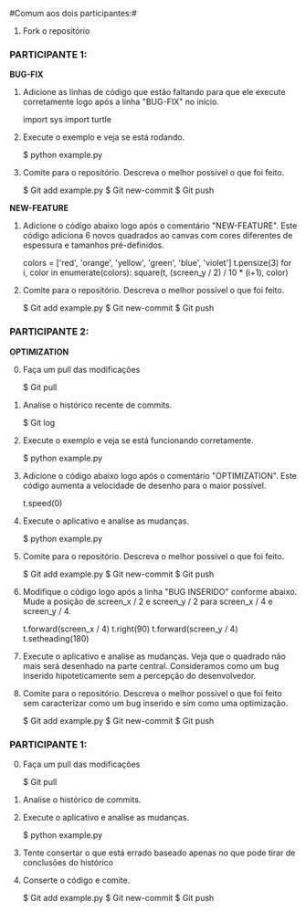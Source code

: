 #Comum aos dois participantes:#

1) Fork o repositório

### PARTICIPANTE 1: ###

**BUG-FIX**

1) Adicione as linhas de código que estão faltando para que ele execute corretamente logo após a linha "BUG-FIX" no início.

    import sys
    import turtle

2) Execute o exemplo e veja se está rodando.

    $ python example.py

3) Comite para o repositório. Descreva o melhor possível o que foi feito. 

    $ Git add example.py
    $ Git new-commit
    $ Git push

**NEW-FEATURE**

1) Adicione o código abaixo logo após o comentário "NEW-FEATURE". Este código adiciona 6 novos quadrados ao canvas com cores diferentes de espessura e tamanhos pré-definidos.  

    colors = ['red', 'orange', 'yellow', 'green', 'blue', 'violet']
    t.pensize(3)
    for i, color in enumerate(colors):
    	square(t, (screen_y / 2) / 10 * (i+1), color)

2) Comite para o repositório. Descreva o melhor possível o que foi feito. 

    $ Git add example.py
    $ Git new-commit
    $ Git push

### PARTICIPANTE 2: ###

**OPTIMIZATION**

0) Faça um pull das modificações
    
    $ Git pull

1) Analise o histórico recente de commits.

	$ Git log

1) Execute o exemplo e veja se está funcionando corretamente. 

    $ python example.py

2) Adicione o código abaixo logo após o comentário "OPTIMIZATION". Este código aumenta a velocidade de desenho para o maior possível.

    t.speed(0)

3) Execute o aplicativo e analise as mudanças.

    $ python example.py 
    
4) Comite para o repositório. Descreva o melhor possível o que foi feito. 
    
    $ Git add example.py
    $ Git new-commit
    $ Git push

5) Modifique o código logo após a linha "BUG INSERIDO" conforme abaixo. Mude a posição de screen_x / 2 e screen_y / 2 para screen_x / 4 e screen_y / 4. 
    
    t.forward(screen_x / 4)
    t.right(90)
    t.forward(screen_y / 4)
    t.setheading(180)

6) Execute o aplicativo e analise as mudanças. Veja que o quadrado não mais será desenhado na parte central. Consideramos como um bug inserido hipoteticamente sem a percepção do desenvolvedor.

7) Comite para o repositório. Descreva o melhor possível o que foi feito sem caracterizar como um bug inserido e sim como uma optimização. 
    
    $ Git add example.py
    $ Git new-commit
    $ Git push

### PARTICIPANTE 1: ###

0) Faça um pull das modificações
    
    $ Git pull

1) Analise o histórico de commits. 

2) Execute o aplicativo e analise as mudanças.

    $ python example.py 

3) Tente consertar o que está errado baseado apenas no que pode tirar de conclusões do histórico

4) Conserte o código e comite. 

	$ Git add example.py
    $ Git new-commit
    $ Git push






